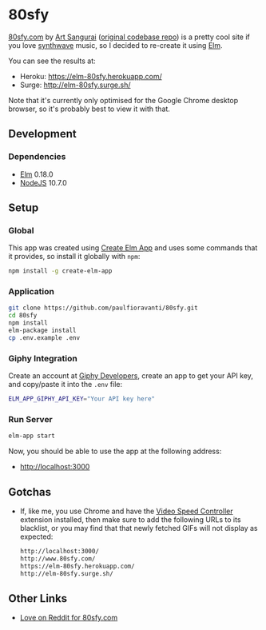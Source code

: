 # 80sfy

[80sfy.com][] by [Art Sangurai][] ([original codebase repo][]) is a pretty cool
site if you love [synthwave][] music, so I decided to re-create it using
[Elm][].

You can see the results at:

- Heroku: <https://elm-80sfy.herokuapp.com/>
- Surge: <http://elm-80sfy.surge.sh/>

Note that it's currently only optimised for the Google Chrome desktop browser,
so it's probably best to view it with that.

## Development

### Dependencies

- [Elm][] 0.18.0
- [NodeJS][] 10.7.0

## Setup

### Global

This app was created using [Create Elm App][] and uses some commands that it
provides, so install it globally with `npm`:

```sh
npm install -g create-elm-app
```

### Application

```sh
git clone https://github.com/paulfioravanti/80sfy.git
cd 80sfy
npm install
elm-package install
cp .env.example .env
```

### Giphy Integration

Create an account at [Giphy Developers][], create an app to get your API key,
and copy/paste it into the `.env` file:

```sh
ELM_APP_GIPHY_API_KEY="Your API key here"
```

### Run Server

```sh
elm-app start
```

Now, you should be able to use the app at the following address:

- <http://localhost:3000>

## Gotchas

- If, like me, you use Chrome and have the [Video Speed Controller][]
  extension installed, then make sure to add the following URLs to its
  blacklist, or you may find that that newly fetched GIFs will not display as
  expected:

  ```sh
  http://localhost:3000/
  http://www.80sfy.com/
  https://elm-80sfy.herokuapp.com/
  http://elm-80sfy.surge.sh/
  ```

## Other Links

- [Love on Reddit for 80sfy.com][80sfy on Reddit]

[80sfy.com]: http://www.80sfy.com/
[80sfy on Reddit]: https://www.reddit.com/r/outrun/comments/5rdvks/my_boyfriend_made_a_website_that_plays_synthwave/
[Art Sangurai]: http://www.digitalbloc.com/
[Create Elm App]: https://github.com/halfzebra/create-elm-app
[Elm]: http://elm-lang.org/
[Giphy Developers]: https://developers.giphy.com/
[NodeJS]: https://nodejs.org/en/
[original codebase repo]: https://bitbucket.org/asangurai/80sfy/src/master/
[Soundcloud]: https://soundcloud.com
[Soundcloud register new app]: http://soundcloud.com/you/apps/new
[synthwave]: https://en.wikipedia.org/wiki/Synthwave
[Video Speed Controller]: https://chrome.google.com/webstore/detail/video-speed-controller/nffaoalbilbmmfgbnbgppjihopabppdk?hl=en
